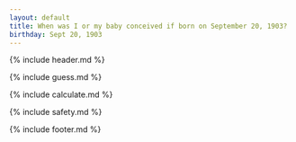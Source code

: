 ```yaml
---
layout: default
title: When was I or my baby conceived if born on September 20, 1903?
birthday: Sept 20, 1903
---
```


{% include header.md %}

{% include guess.md %}

{% include calculate.md %}

{% include safety.md %}

{% include footer.md %}



